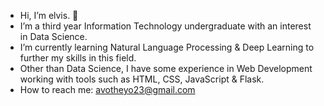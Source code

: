 - Hi, I’m elvis. 👋 
- I’m a third year Information Technology undergraduate with an interest in Data Science. 
- I’m currently learning Natural Language Processing & Deep Learning to further my skills in this field. 
- Other than Data Science, I have some experience in Web Development working with tools such as HTML, CSS, JavaScript & Flask.
- How to reach me: avotheyo23@gmail.com




<!---
avocadopelvis/avocadopelvis is a ✨ special ✨ repository because its `README.md` (this file) appears on your GitHub profile.
You can click the Preview link to take a look at your changes.
--->
